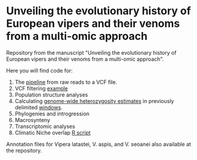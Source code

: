 # Unveiling the evolutionary history of European vipers and their venoms from a multi-omic approach

Repository from the manuscript "Unveiling the evolutionary history of European vipers and their venoms from a multi-omic approach".


Here you will find code for:

1. The [pipeline](https://github.com/adtalave/EuropeanVipersGenomics/blob/main/from_raw_reads2VCF.md) from raw reads to a VCF file.
2. VCF filtering [example](https://github.com/adtalave/EuropeanVipersGenomics/blob/main/VCFfiltering.md)
3. Population structure analyses
4. Calculating [genome-wide heterozygosity estimates](https://github.com/adtalave/EuropeanVipersGenomics/blob/main/heterozygosity_estimates.sh) in previously delimited [windows](https://github.com/adtalave/EuropeanVipersGenomics/blob/main/windows.sh). 
5. Phylogenies and introgression
6. Macrosynteny
7. Transcriptomic analyses
8. Climatic Niche overlap [R script](https://github.com/adtalave/EuropeanVipersGenomics/blob/main/ecological_comparisons.R)

Annotation files for Vipera latastei, V. aspis, and V. seoanei also available at the repository.

